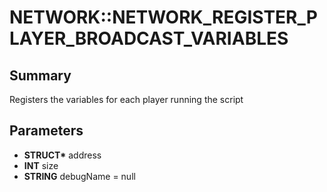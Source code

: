 # NETWORK::NETWORK_REGISTER_PLAYER_BROADCAST_VARIABLES

## Summary
Registers the variables for each player running the script

## Parameters
* **STRUCT\*** address
* **INT** size
* **STRING** debugName = null